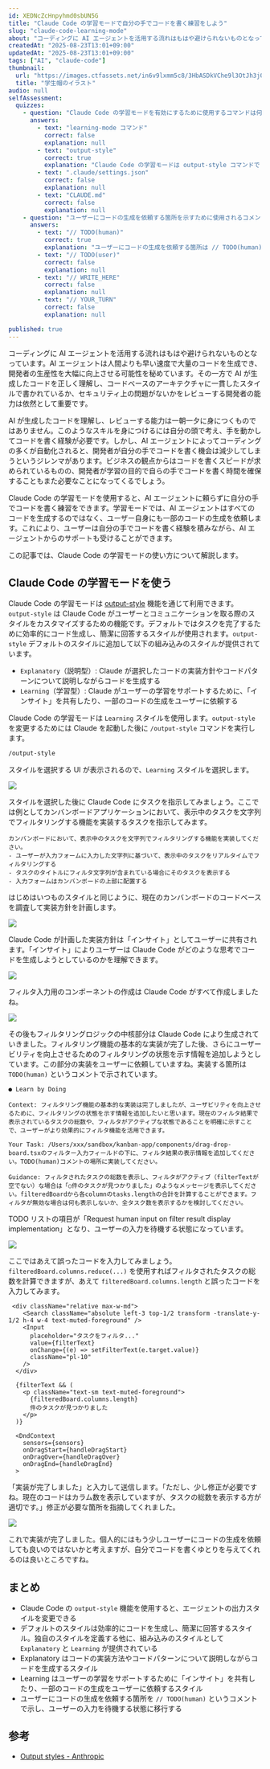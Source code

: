 ```yaml
---
id: XEDNcZcHnpyhmd0sbUN5G
title: "Claude Code の学習モードで自分の手でコードを書く練習をしよう"
slug: "claude-code-learning-mode"
about: "コーディングに AI エージェントを活用する流れはもはや避けられないものとなっています。しかし、AI エージェントによってコーディングの多くが自動化されると、開発者が自分の手でコードを書く機会は減少してしまうというジレンマがあります。Claude Code の学習モードを使用すると、自分の手でコードを書く練習ができます。学習モードでは、AI エージェントはユーザー自身にも一部のコードの生成を依頼します。この記事では、Claude Code の学習モードの使い方について解説します。"
createdAt: "2025-08-23T13:01+09:00"
updatedAt: "2025-08-23T13:01+09:00"
tags: ["AI", "claude-code"]
thumbnail:
  url: "https://images.ctfassets.net/in6v9lxmm5c8/3HbASDkVChe9l3OtJh3j03/7a6aac529916499d9171140e55654c20/student-cap_17489-768x630.png"
  title: "学生帽のイラスト"
audio: null
selfAssessment:
  quizzes:
    - question: "Claude Code の学習モードを有効にするために使用するコマンドは何ですか？"
      answers:
        - text: "learning-mode コマンド"
          correct: false
          explanation: null
        - text: "output-style"
          correct: true
          explanation: "Claude Code の学習モードは output-style コマンドで Learning スタイルを選択することで有効になります。"
        - text: ".claude/settings.json"
          correct: false
          explanation: null
        - text: "CLAUDE.md"
          correct: false
          explanation: null
    - question: "ユーザーにコードの生成を依頼する箇所を示すために使用されるコメントは何ですか？"
      answers:
        - text: "// TODO(human)"
          correct: true
          explanation: "ユーザーにコードの生成を依頼する箇所は // TODO(human) というコメントで示されます。"
        - text: "// TODO(user)"
          correct: false
          explanation: null
        - text: "// WRITE_HERE"
          correct: false
          explanation: null
        - text: "// YOUR_TURN"
          correct: false
          explanation: null

published: true
---
```


コーディングに AI エージェントを活用する流れはもはや避けられないものとなっています。AI エージェントは人間よりも早い速度で大量のコードを生成でき、開発者の生産性を大幅に向上させる可能性を秘めています。その一方で AI が生成したコードを正しく理解し、コードベースのアーキテクチャに一貫したスタイルで書かれているか、セキュリティ上の問題がないかをレビューする開発者の能力は依然として重要です。

AI が生成したコードを理解し、レビューする能力は一朝一夕に身につくものではありません。このようなスキルを身につけるには自分の頭で考え、手を動かしてコードを書く経験が必要です。しかし、AI エージェントによってコーディングの多くが自動化されると、開発者が自分の手でコードを書く機会は減少してしまうというジレンマがあります。ビジネスの観点からはコードを書くスピードが求められているものの、開発者が学習の目的で自らの手でコードを書く時間を確保することもまた必要なことになってくるでしょう。

Claude Code の学習モードを使用すると、AI エージェントに頼らずに自分の手でコードを書く練習をできます。学習モードでは、AI エージェントはすべてのコードを生成するのではなく、ユーザー自身にも一部のコードの生成を依頼します。これにより、ユーザーは自分の手でコードを書く経験を積みながら、AI エージェントからのサポートも受けることができます。

この記事では、Claude Code の学習モードの使い方について解説します。

## Claude Code の学習モードを使う

Claude Code の学習モードは [output-style](https://docs.anthropic.com/en/docs/claude-code/output-styles) 機能を通じて利用できます。`output-style` は Claude Code がユーザーとコミュニケーションを取る際のスタイルをカスタマイズするための機能です。デフォルトではタスクを完了するために効率的にコード生成し、簡潔に回答するスタイルが使用されます。`output-style` デフォルトのスタイルに追加して以下の組み込みのスタイルが提供されています。

- `Explanatory`（説明型）: Claude が選択したコードの実装方針やコードパターンについて説明しながらコードを生成する
- `Learning`（学習型）: Claude がユーザーの学習をサポートするために、「インサイト」を共有したり、一部のコードの生成をユーザーに依頼する

Claude Code の学習モードは `Learning` スタイルを使用します。`output-style` を変更するためには Claude を起動した後に `/output-style` コマンドを実行します。

```bash
/output-style
```

スタイルを選択する UI が表示されるので、`Learning` スタイルを選択します。

![](https://images.ctfassets.net/in6v9lxmm5c8/1BydRYtbru1XKL8vrEcLzZ/02d8621c5c12383bd95e4838e93cf663/%C3%A3__%C3%A3__%C3%A3_%C2%AA%C3%A3__%C3%A3__%C3%A3__%C3%A3__%C3%A3__%C3%A3___2025-08-23_13.23.37.png)

スタイルを選択した後に Claude Code にタスクを指示してみましょう。ここでは例としてカンバンボードアプリケーションにおいて、表示中のタスクを文字列でフィルタリングする機能を実装するタスクを指示してみます。

```plaintext
カンバンボードにおいて、表示中のタスクを文字列でフィルタリングする機能を実装してください。
- ユーザーが入力フォームに入力した文字列に基づいて、表示中のタスクをリアルタイムでフィルタリングする
- タスクのタイトルにフィルタ文字列が含まれている場合にそのタスクを表示する
- 入力フォームはカンバンボードの上部に配置する
```

はじめはいつものスタイルと同じように、現在のカンバンボードのコードベースを調査して実装方針を計画します。

![](https://images.ctfassets.net/in6v9lxmm5c8/5yPPF57DBB0IeXkCPxgKA1/826f3811559614a948abbe374292767c/%C3%A3__%C3%A3__%C3%A3_%C2%AA%C3%A3__%C3%A3__%C3%A3__%C3%A3__%C3%A3__%C3%A3___2025-08-23_13.27.33.png)

Claude Code が計画した実装方針は「インサイト」としてユーザーに共有されます。「インサイト」によりユーザーは Claude Code がどのような思考でコードを生成しようとしているのかを理解できます。

![](https://images.ctfassets.net/in6v9lxmm5c8/2A1Hcb2YUCvIvF6PSSl9uL/5f743f7bbba6bf3896f8941d22444b70/%C3%A3__%C3%A3__%C3%A3_%C2%AA%C3%A3__%C3%A3__%C3%A3__%C3%A3__%C3%A3__%C3%A3___2025-08-23_13.28.00.png)

フィルタ入力用のコンポーネントの作成は Claude Code がすべて作成しましたね。

![](https://images.ctfassets.net/in6v9lxmm5c8/2vnm3NY7vp4z7N6C0dJbCt/e6ae8f2a3928ce697a1eb1a85130aa12/%C3%A3__%C3%A3__%C3%A3_%C2%AA%C3%A3__%C3%A3__%C3%A3__%C3%A3__%C3%A3__%C3%A3___2025-08-23_13.38.06.png)

その後もフィルタリングロジックの中核部分は Claude Code により生成されていきました。フィルタリング機能の基本的な実装が完了した後、さらにユーザービリティを向上させるためのフィルタリングの状態を示す情報を追加しようとしています。この部分の実装をユーザーに依頼していますね。実装する箇所は `TODO(human)` というコメントで示されています。

```plaintext
● Learn by Doing

Context: フィルタリング機能の基本的な実装は完了しましたが、ユーザビリティを向上させるために、フィルタリングの状態を示す情報を追加したいと思います。現在のフィルタ結果で表示されているタスクの総数や、フィルタがアクティブな状態であることを明確に示すことで、ユーザーがより効果的にフィルタ機能を活用できます。

Your Task: /Users/xxx/sandbox/kanban-app/components/drag-drop-board.tsxのフィルター入力フィールドの下に、フィルタ結果の表示情報を追加してください。TODO(human)コメントの場所に実装してください。

Guidance: フィルタされたタスクの総数を表示し、フィルタがアクティブ（filterTextが空でない）な場合は「○件のタスクが見つかりました」のようなメッセージを表示してください。filteredBoardから各columnのtasks.lengthの合計を計算することができます。フィルタが無効な場合は何も表示しないか、全タスク数を表示するかを検討してください。
```

TODO リストの項目が「Request human input on filter result display implementation」となり、ユーザーの入力を待機する状態になっています。

![](https://images.ctfassets.net/in6v9lxmm5c8/4TMklXPpJleiOJH8ciDxsK/beb4c2963bc901660e020e88ed747ca2/%C3%A3__%C3%A3__%C3%A3_%C2%AA%C3%A3__%C3%A3__%C3%A3__%C3%A3__%C3%A3__%C3%A3___2025-08-23_13.59.17.png)

ここではあえて誤ったコードを入力してみましょう。`filteredBoard.columns.reduce(...)` を使用すればフィルタされたタスクの総数を計算できますが、あえて `filteredBoard.columns.length` と誤ったコードを入力してみます。

```tsx {11-16}
 <div className="relative max-w-md">
    <Search className="absolute left-3 top-1/2 transform -translate-y-1/2 h-4 w-4 text-muted-foreground" />
    <Input
      placeholder="タスクをフィルタ..."
      value={filterText}
      onChange={(e) => setFilterText(e.target.value)}
      className="pl-10"
    />
  </div>

  {filterText && (
    <p className="text-sm text-muted-foreground">
      {filteredBoard.columns.length}
      件のタスクが見つかりました
    </p>
  )}

  <DndContext
    sensors={sensors}
    onDragStart={handleDragStart}
    onDragOver={handleDragOver}
    onDragEnd={handleDragEnd}
  >
```

「実装が完了しました」と入力して送信します。「ただし、少し修正が必要ですね。現在のコードはカラム数を表示していますが、タスクの総数を表示する方が適切です。」修正が必要な箇所を指摘してくれました。

![](https://images.ctfassets.net/in6v9lxmm5c8/6f06awAxVR20AhV7P5ZJK4/fb343dae6607245868252e18bec0217f/%C3%A3__%C3%A3__%C3%A3_%C2%AA%C3%A3__%C3%A3__%C3%A3__%C3%A3__%C3%A3__%C3%A3___2025-08-23_14.13.56.png)

これで実装が完了しました。個人的にはもう少しユーザーにコードの生成を依頼しても良いのではないかと考えますが、自分でコードを書くゆとりを与えてくれるのは良いところですね。

## まとめ

- Claude Code の `output-style` 機能を使用すると、エージェントの出力スタイルを変更できる
- デフォルトのスタイルは効率的にコードを生成し、簡潔に回答するスタイル。独自のスタイルを定義する他に、組み込みのスタイルとして `Explanatory` と `Learning` が提供されている
- Explanatory はコードの実装方法やコードパターンについて説明しながらコードを生成するスタイル
- Learning はユーザーの学習をサポートするために「インサイト」を共有したり、一部のコードの生成をユーザーに依頼するスタイル
- ユーザーにコードの生成を依頼する箇所を `// TODO(human)` というコメントで示し、ユーザーの入力を待機する状態に移行する

## 参考

- [Output styles - Anthropic](https://docs.anthropic.com/en/docs/claude-code/output-styles)